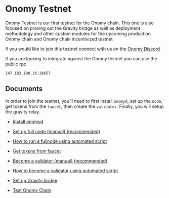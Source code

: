 # Onomy Testnet

Onomy Testnet is our first testnet for the Onomy chain. This one is also focused on proving out the Gravity bridge as well as deployment methodology and other custom modules for the upcoming production Onomy chain and Onomy chain incentivized testnet

If you would like to join this testnet connect with us on the [Onomy Discord](testnet.md)

If you are looking to integrate against the Onomy testnet you can use the public rpc

```
147.182.190.16:26657
```

## Documents

In order to join the testnet, you'll need to first install `onomyd`, set up the `node`, get tokens from the `faucet`, then create the `validator`. Finally, you will setup the gravity relay.

- [Install onomyd](onomy-testnet-docs/install-onomyd.md)
- [Set up full node (manual) (recommended)](onomy-testnet-docs/setting-up-a-fullnode-manual.md)
- [How to run a fullnode using automated script](onomy-testnet-docs/setting-up-a-fullnode.md)
- [Get tokens from faucet](onomy-testnet-docs/utilize-faucet.md)
- [Become a validator (manual) (recommended)](onomy-testnet-docs/setting-up-a-validator-manual.md)
- [How to become a validator using automated script](onomy-testnet-docs/setting-up-a-validator.md)
- [Set up Gravity bridge](onomy-testnet-docs/settings-up-gravity-relay.md)

- [Test Onomy Chain](onomy-testnet-docs/testing-gravity.md)
